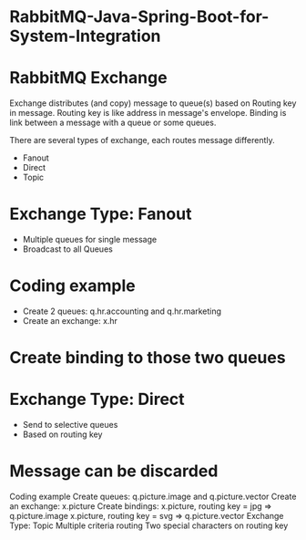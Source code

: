 # RabbitMQ-Java-Spring-Boot-for-System-Integration

# RabbitMQ Exchange
Exchange distributes (and copy) message to queue(s) based on Routing key in message. Routing key is like address in message's envelope.
Binding is link between a message with a queue or some queues.

There are several types of exchange, each routes message differently.
- Fanout
- Direct
- Topic

# Exchange Type: Fanout
- Multiple queues for single message
- Broadcast to all Queues

# Coding example
- Create 2 queues: q.hr.accounting and q.hr.marketing
- Create an exchange: x.hr

# Create binding to those two queues

# Exchange Type: Direct
- Send to selective queues
- Based on routing key

# Message can be discarded
Coding example
Create queues: q.picture.image and q.picture.vector
Create an exchange: x.picture
Create bindings:
x.picture, routing key = jpg => q.picture.image
x.picture, routing key = svg => q.picture.vector
Exchange Type: Topic
Multiple criteria routing
Two special characters on routing key
